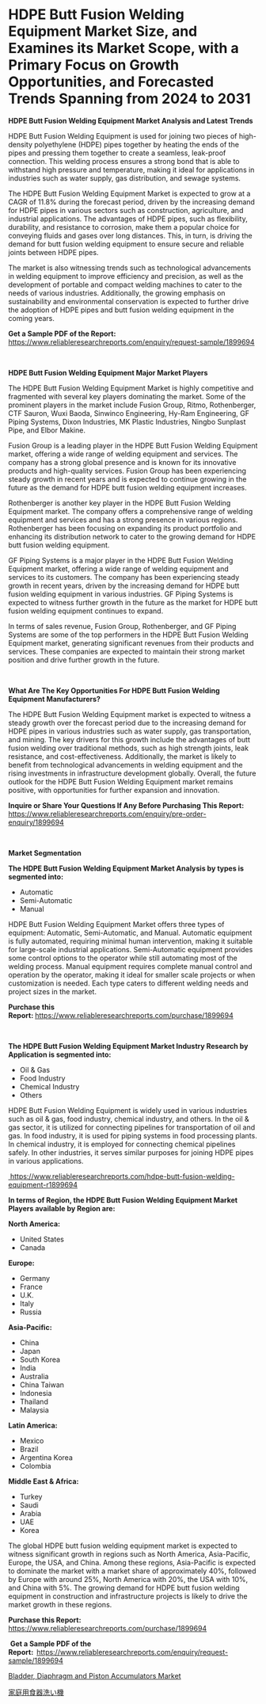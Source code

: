 <p><h1>HDPE Butt Fusion Welding Equipment Market Size, and Examines its Market Scope, with a Primary Focus on Growth Opportunities, and Forecasted Trends Spanning from 2024 to 2031</h1></p><p><strong>HDPE Butt Fusion Welding Equipment Market Analysis and Latest Trends</strong></p>
<p><p>HDPE Butt Fusion Welding Equipment is used for joining two pieces of high-density polyethylene (HDPE) pipes together by heating the ends of the pipes and pressing them together to create a seamless, leak-proof connection. This welding process ensures a strong bond that is able to withstand high pressure and temperature, making it ideal for applications in industries such as water supply, gas distribution, and sewage systems.</p><p>The HDPE Butt Fusion Welding Equipment Market is expected to grow at a CAGR of 11.8% during the forecast period, driven by the increasing demand for HDPE pipes in various sectors such as construction, agriculture, and industrial applications. The advantages of HDPE pipes, such as flexibility, durability, and resistance to corrosion, make them a popular choice for conveying fluids and gases over long distances. This, in turn, is driving the demand for butt fusion welding equipment to ensure secure and reliable joints between HDPE pipes.</p><p>The market is also witnessing trends such as technological advancements in welding equipment to improve efficiency and precision, as well as the development of portable and compact welding machines to cater to the needs of various industries. Additionally, the growing emphasis on sustainability and environmental conservation is expected to further drive the adoption of HDPE pipes and butt fusion welding equipment in the coming years.</p></p>
<p><strong>Get a Sample PDF of the Report:&nbsp;</strong> <a href="https://www.reliableresearchreports.com/enquiry/request-sample/1899694">https://www.reliableresearchreports.com/enquiry/request-sample/1899694</a></p>
<p>&nbsp;</p>
<p><strong>HDPE Butt Fusion Welding Equipment Major Market Players</strong></p>
<p><p>The HDPE Butt Fusion Welding Equipment Market is highly competitive and fragmented with several key players dominating the market. Some of the prominent players in the market include Fusion Group, Ritmo, Rothenberger, CTF Sauron, Wuxi Baoda, Sinwinco Engineering, Hy-Ram Engineering, GF Piping Systems, Dixon Industries, MK Plastic Industries, Ningbo Sunplast Pipe, and Elbor Makine.</p><p>Fusion Group is a leading player in the HDPE Butt Fusion Welding Equipment market, offering a wide range of welding equipment and services. The company has a strong global presence and is known for its innovative products and high-quality services. Fusion Group has been experiencing steady growth in recent years and is expected to continue growing in the future as the demand for HDPE butt fusion welding equipment increases.</p><p>Rothenberger is another key player in the HDPE Butt Fusion Welding Equipment market. The company offers a comprehensive range of welding equipment and services and has a strong presence in various regions. Rothenberger has been focusing on expanding its product portfolio and enhancing its distribution network to cater to the growing demand for HDPE butt fusion welding equipment.</p><p>GF Piping Systems is a major player in the HDPE Butt Fusion Welding Equipment market, offering a wide range of welding equipment and services to its customers. The company has been experiencing steady growth in recent years, driven by the increasing demand for HDPE butt fusion welding equipment in various industries. GF Piping Systems is expected to witness further growth in the future as the market for HDPE butt fusion welding equipment continues to expand.</p><p>In terms of sales revenue, Fusion Group, Rothenberger, and GF Piping Systems are some of the top performers in the HDPE Butt Fusion Welding Equipment market, generating significant revenues from their products and services. These companies are expected to maintain their strong market position and drive further growth in the future.</p></p>
<p>&nbsp;</p>
<p><strong>What Are The Key Opportunities For HDPE Butt Fusion Welding Equipment Manufacturers?</strong></p>
<p><p>The HDPE Butt Fusion Welding Equipment market is expected to witness a steady growth over the forecast period due to the increasing demand for HDPE pipes in various industries such as water supply, gas transportation, and mining. The key drivers for this growth include the advantages of butt fusion welding over traditional methods, such as high strength joints, leak resistance, and cost-effectiveness. Additionally, the market is likely to benefit from technological advancements in welding equipment and the rising investments in infrastructure development globally. Overall, the future outlook for the HDPE Butt Fusion Welding Equipment market remains positive, with opportunities for further expansion and innovation.</p></p>
<p><strong>Inquire or Share Your Questions If Any Before Purchasing This Report:</strong> <a href="https://www.reliableresearchreports.com/enquiry/pre-order-enquiry/1899694">https://www.reliableresearchreports.com/enquiry/pre-order-enquiry/1899694</a></p>
<p>&nbsp;</p>
<p><strong>Market Segmentation</strong></p>
<p><strong>The HDPE Butt Fusion Welding Equipment Market Analysis by types is segmented into:</strong></p>
<p><ul><li>Automatic</li><li>Semi-Automatic</li><li>Manual</li></ul></p>
<p><p>HDPE Butt Fusion Welding Equipment Market offers three types of equipment: Automatic, Semi-Automatic, and Manual. Automatic equipment is fully automated, requiring minimal human intervention, making it suitable for large-scale industrial applications. Semi-Automatic equipment provides some control options to the operator while still automating most of the welding process. Manual equipment requires complete manual control and operation by the operator, making it ideal for smaller scale projects or when customization is needed. Each type caters to different welding needs and project sizes in the market.</p></p>
<p><strong>Purchase this Report:&nbsp;</strong><a href="https://www.reliableresearchreports.com/purchase/1899694">https://www.reliableresearchreports.com/purchase/1899694</a></p>
<p>&nbsp;</p>
<p><strong>The HDPE Butt Fusion Welding Equipment Market Industry Research by Application is segmented into:</strong></p>
<p><ul><li>Oil & Gas</li><li>Food Industry</li><li>Chemical Industry</li><li>Others</li></ul></p>
<p><p>HDPE Butt Fusion Welding Equipment is widely used in various industries such as oil & gas, food industry, chemical industry, and others. In the oil & gas sector, it is utilized for connecting pipelines for transportation of oil and gas. In food industry, it is used for piping systems in food processing plants. In chemical industry, it is employed for connecting chemical pipelines safely. In other industries, it serves similar purposes for joining HDPE pipes in various applications.</p></p>
<p><a href="https://www.reliableresearchreports.com/hdpe-butt-fusion-welding-equipment-r1899694">&nbsp;https://www.reliableresearchreports.com/hdpe-butt-fusion-welding-equipment-r1899694</a></p>
<p><strong>In terms of Region, the HDPE Butt Fusion Welding Equipment Market Players available by Region are:</strong></p>
<p>
    <p> <strong> North America: </strong>
        <ul>
            <li>United States</li>
            <li>Canada</li>
        </ul>
        </p> 
    <p> <strong> Europe: </strong>
        <ul>
            <li>Germany</li>
            <li>France</li>
            <li>U.K.</li>
            <li>Italy</li>
            <li>Russia</li>
        </ul>
        </p> 
    <p> <strong> Asia-Pacific: </strong>
        <ul>
            <li>China</li>
            <li>Japan</li>
            <li>South Korea</li>
            <li>India</li>
            <li>Australia</li>
            <li>China Taiwan</li>
            <li>Indonesia</li>
            <li>Thailand</li>
            <li>Malaysia</li>
        </ul>
        </p> 
    <p> <strong> Latin America: </strong>
        <ul>
            <li>Mexico</li>
            <li>Brazil</li>
            <li>Argentina Korea</li>
            <li>Colombia</li>
        </ul>
        </p> 
    <p> <strong> Middle East & Africa: </strong>
        <ul>
            <li>Turkey</li>
            <li>Saudi</li>
            <li>Arabia</li>
            <li>UAE</li>
            <li>Korea</li>
        </ul>
    </p>
    </p>
<p><p>The global HDPE butt fusion welding equipment market is expected to witness significant growth in regions such as North America, Asia-Pacific, Europe, the USA, and China. Among these regions, Asia-Pacific is expected to dominate the market with a market share of approximately 40%, followed by Europe with around 25%, North America with 20%, the USA with 10%, and China with 5%. The growing demand for HDPE butt fusion welding equipment in construction and infrastructure projects is likely to drive the market growth in these regions.</p></p>
<p><strong>Purchase this Report: </strong><a href="https://www.reliableresearchreports.com/purchase/1899694">https://www.reliableresearchreports.com/purchase/1899694</a></p>
<p>&nbsp;<strong>Get a Sample PDF of the Report:&nbsp;&nbsp;</strong><a href="https://www.reliableresearchreports.com/enquiry/request-sample/1899694">https://www.reliableresearchreports.com/enquiry/request-sample/1899694</a></p>
<p><strong></strong></p>
<p><p><a href="https://github.com/okotobwrhuteie/Market-Research-Report-List-2/blob/main/bladder-diaphragm-and-piston-accumulators-market.md">Bladder, Diaphragm and Piston Accumulators Market</a></p><p><a href="https://github.com/mares423/Market-Research-Report-List-1/blob/main/401017644853.md">家庭用食器洗い機</a></p></p>